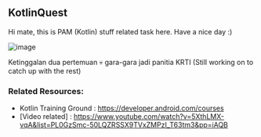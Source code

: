 ## KotlinQuest
Hi mate, this is PAM (Kotlin) stuff related task here. Have a nice day :)

![image](https://github.com/Arsneaz/KotlinQuest/assets/96061442/12250984-371d-4925-bcb4-7d8855fcd9a1)

Ketinggalan dua pertemuan 💀 gara-gara jadi panitia KRTI (Still working on to catch up with the rest)

### Related Resources:
- Kotlin Training Ground : https://developer.android.com/courses
- [Video related] : https://www.youtube.com/watch?v=5XthLMX-vqA&list=PL0GzSmc-50LQZRSSX9TVxZMPzI_T63tm3&pp=iAQB
